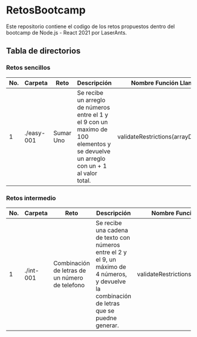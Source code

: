 # RetosBootcamp
Este repositorio contiene el codigo de los retos propuestos dentro del bootcamp de Node.js - React 2021 por LaserAnts.

## Tabla de directorios

### Retos sencillos
No. | Carpeta | Reto | Descripción | Nombre Función Llamable
---|---|---|---|---
1 | ./easy-001| Sumar Uno | Se recibe un arreglo de números entre el 1 y el 9 con un maximo de 100 elementos y se devuelve un arreglo con un + 1 al valor total.| validateRestrictions(arrayDeEntrada)


### Retos intermedio
No. | Carpeta | Reto | Descripción | Nombre Función Llamable
---|---|---|---|---
1 | ./int-001 | Combinación de letras de un número de telefono | Se recibe una cadena de texto con números entre el 2 y el 9, un máximo de 4 números, y devuelve la combinación de letras que se puedne generar. | validateRestrictions(stringDeEntrada)
